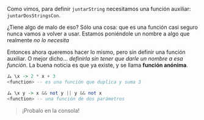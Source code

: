 Como vimos, para definir `juntarString` necesitamos una función auxiliar: `juntarDosStringsCon`.

¿Tiene algo de malo de eso? Sólo una cosa: que es una función casi seguro nunca vamos a volver a usar. Estamos poniéndole un nombre a algo que realmente _no lo necesita_

Entonces ahora queremos hacer lo mismo, pero sin definir una función auxiliar. O mejor dicho... _definirla sin tener que darle un nombre a esa función_.  La buena noticia es que ya existe, y se llama **función anónima**.

```haskell
ム \x -> 2 * x + 3
<function> -- es una función que duplica y suma 3

ム \x y -> x && not y || y && not x 
<function> -- una función de dos parámetros
```

> ¡Probalo en la consola!